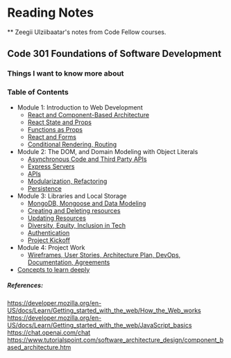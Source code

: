 # Reading Notes
** Zeegii Ulziibaatar's notes from Code Fellow courses.

## Code 301 Foundations of Software Development
### Things I want to know more about

### Table of Contents 

- Module 1: Introduction to Web Development 
  - [React and Component-Based Architecture](class-01.md)    
  - [React State and Props](class-02.md) 
  - [Functions as Props](class-03.md) 
  - [React and Forms](class-04.md) 
  - [Conditional Rendering, Routing](class-05.md) 
- Module 2: The DOM, and Domain Modeling with Object Literals
  - [Asynchronous Code and Third Party APIs](class-06.md) 
  - [Express Servers](class-07.md) 
  - [APIs](class-08.md)
  - [Modularization, Refactoring](class-09.md)
  - [Persistence](class-10.md)
- Module 3: Libraries and Local Storage
  - [MongoDB, Mongoose and Data Modeling](class-11.md)
  - [Creating and Deleting resources](class-12.md)
  - [Updating Resources](class-13.md)
  - [Diversity, Equity, Inclusion in Tech](class-14.md)
  - [Authentication](class-15.md)
  - [Project Kickoff](class-16.md)
- Module 4: Project Work 
  - [Wireframes, User Stories, Architecture Plan, DevOps, Documentation, Agreements](project.md)
 - [Concepts to learn deeply](concepts.md)

 ##### References: 
  
  https://developer.mozilla.org/en-US/docs/Learn/Getting_started_with_the_web/How_the_Web_works
  https://developer.mozilla.org/en-US/docs/Learn/Getting_started_with_the_web/JavaScript_basics
  https://chat.openai.com/chat
  https://www.tutorialspoint.com/software_architecture_design/component_based_architecture.htm
